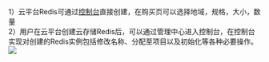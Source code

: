 1）云平台Redis可通过[控制台](/product/crs.html)直接创建，在购买页可以选择地域，规格，大小，数量  
2）用户在云平台创建云存储Redis后，可以通过管理中心进入控制台，在控制台实现对创建的Redis实例包括修改名称、分配至项目以及初始化等各种必要操作。
![](http://imgcache.tcecqpoc.fsphere.cn/image/mc.qcloudimg.com/static/img/00a73b6ed63d768f5084b3a21817097f/2.png)
